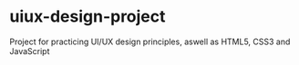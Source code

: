 # uiux-design-project
Project for practicing UI/UX design principles, aswell as HTML5, CSS3 and JavaScript
